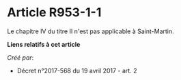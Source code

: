 # Article R953-1-1

Le chapitre IV du titre II n'est pas applicable à Saint-Martin.

**Liens relatifs à cet article**

_Créé par_:

  - Décret n°2017-568 du 19 avril 2017 - art. 2
